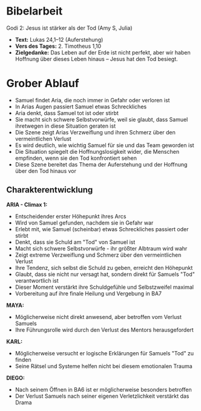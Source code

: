 # Bibelarbeit
Godi 2: Jesus ist stärker als der Tod (Amy S, Julia)
- **Text:** Lukas 24,1–12 (Auferstehung)
- **Vers des Tages:** 2. Timotheus 1,10
- **Zielgedanke:** Das Leben auf der Erde ist nicht perfekt, aber wir haben Hoffnung über dieses Leben hinaus – Jesus hat den Tod besiegt.

# Grober Ablauf

- Samuel findet Aria, die noch immer in Gefahr oder verloren ist
- In Arias Augen passiert Samuel etwas Schreckliches
- Aria denkt, dass Samuel tot ist oder stirbt
- Sie macht sich schwere Selbstvorwürfe, weil sie glaubt, dass Samuel ihretwegen in diese Situation geraten ist
- Die Szene zeigt Arias Verzweiflung und ihren Schmerz über den vermeintlichen Verlust
- Es wird deutlich, wie wichtig Samuel für sie und das Team geworden ist
- Die Situation spiegelt die Hoffnungslosigkeit wider, die Menschen empfinden, wenn sie den Tod konfrontiert sehen
- Diese Szene bereitet das Thema der Auferstehung und der Hoffnung über den Tod hinaus vor

## Charakterentwicklung

**ARIA - Climax 1:**
- Entscheidender erster Höhepunkt ihres Arcs
- Wird von Samuel gefunden, nachdem sie in Gefahr war
- Erlebt mit, wie Samuel (scheinbar) etwas Schreckliches passiert oder stirbt
- Denkt, dass sie Schuld am "Tod" von Samuel ist
- Macht sich schwere Selbstvorwürfe - ihr größter Albtraum wird wahr
- Zeigt extreme Verzweiflung und Schmerz über den vermeintlichen Verlust
- Ihre Tendenz, sich selbst die Schuld zu geben, erreicht den Höhepunkt
- Glaubt, dass sie nicht nur versagt hat, sondern direkt für Samuels "Tod" verantwortlich ist
- Dieser Moment verstärkt ihre Schuldgefühle und Selbstzweifel maximal
- Vorbereitung auf ihre finale Heilung und Vergebung in BA7

**MAYA:**
- Möglicherweise nicht direkt anwesend, aber betroffen vom Verlust Samuels
- Ihre Führungsrolle wird durch den Verlust des Mentors herausgefordert

**KARL:**
- Möglicherweise versucht er logische Erklärungen für Samuels "Tod" zu finden
- Seine Rätsel und Systeme helfen nicht bei diesem emotionalen Trauma

**DIEGO:**
- Nach seinem Öffnen in BA6 ist er möglicherweise besonders betroffen
- Der Verlust Samuels nach seiner eigenen Verletzlichkeit verstärkt das Drama
